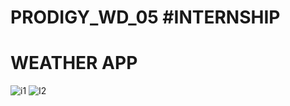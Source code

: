 # PRODIGY_WD_05 #INTERNSHIP
# WEATHER APP

![i1](https://github.com/Pavi0406/PRODIGY_WD_05/assets/131652022/bd201837-802d-463b-88ed-88144c3e6d4c)
![I2](https://github.com/Pavi0406/PRODIGY_WD_05/assets/131652022/cb4defc2-afda-4bf3-abe5-c5c70ae88de1)
